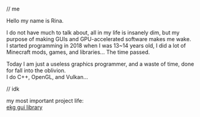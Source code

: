 //  me

Hello my name is Rina.

I do not have much to talk about, all in my life is insanely dim, but my purpose of making GUIs and GPU-accelerated software makes me wake.  
I started programming in 2018 when I was 13~14 years old, I did a lot of Minecraft mods, games, and libraries... The time passed.

Today I am just a useless graphics programmer, and a waste of time, done for fall into the oblivion.  
I do C++, OpenGL, and Vulkan...

// idk

my most important project life:  
[ekg gui library](https://github.com/vokegpu/ekg-ui-library)
